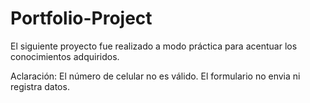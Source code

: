 # Portfolio-Project

El siguiente proyecto fue realizado a modo práctica para acentuar los conocimientos adquiridos.

Aclaración:
El número de celular no es válido.
El formulario no envia ni registra datos.
